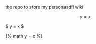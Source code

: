 <script type="text/javascript" src="http://cdn.mathjax.org/mathjax/latest/MathJax.js?config=default"></script>

the repo to store my personasdfl wiki

$$ y = x $$

$ y = x $

{% math y = x %}
